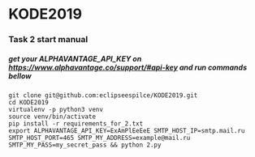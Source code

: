 # KODE2019
### Task 2 start manual
##### get your ALPHAVANTAGE_API_KEY on https://www.alphavantage.co/support/#api-key and run commands bellow
```console
git clone git@github.com:eclipseespilce/KODE2019.git
cd KODE2019
virtualenv -p python3 venv
source venv/bin/activate
pip install -r requirements_for_2.txt
export ALPHAVANTAGE_API_KEY=ExAmPlEeEeE SMTP_HOST_IP=smtp.mail.ru SMTP_HOST_PORT=465 SMTP_MY_ADDRESS=example@mail.ru SMTP_MY_PASS=my_secret_pass && python 2.py
```
